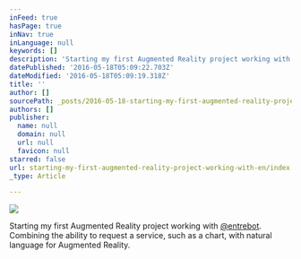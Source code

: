 ```yaml
---
inFeed: true
hasPage: true
inNav: true
inLanguage: null
keywords: []
description: 'Starting my first Augmented Reality project working with @entrebot. Combining the ability to request a service, such as a chart, with natural language for Augmented Reality.'
datePublished: '2016-05-18T05:09:22.703Z'
dateModified: '2016-05-18T05:09:19.318Z'
title: ''
author: []
sourcePath: _posts/2016-05-18-starting-my-first-augmented-reality-project-working-with-en.md
authors: []
publisher:
  name: null
  domain: null
  url: null
  favicon: null
starred: false
url: starting-my-first-augmented-reality-project-working-with-en/index.html
_type: Article

---
```

![](https://the-grid-user-content.s3-us-west-2.amazonaws.com/31d70f4b-6565-40b3-855b-679557d1cd37.png)

Starting my first Augmented Reality project working with [@entrebot][0]. Combining the ability to request a service, such as a chart, with natural language for Augmented Reality.

[0]: https://twitter.com/entrebot